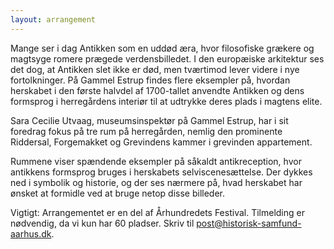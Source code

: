 ```yaml
---
layout: arrangement
---
```


Mange ser i dag Antikken som en uddød æra, hvor filosofiske grækere og magtsyge romere prægede verdensbilledet. I den europæiske arkitektur ses det dog, at Antikken slet ikke er død, men tværtimod lever videre i nye fortolkninger. På Gammel Estrup findes flere eksempler på, hvordan herskabet i den første halvdel af 1700-tallet anvendte Antikken og dens formsprog i herregårdens interiør til at udtrykke deres plads i magtens elite. 

Sara Cecilie Utvaag, museumsinspektør på Gammel Estrup, har i sit foredrag fokus på tre rum på herregården, nemlig den prominente Riddersal, Forgemakket og Grevindens kammer i grevinden appartement. 

Rummene viser spændende eksempler på såkaldt antikreception, hvor antikkens formsprog bruges i herskabets selviscenesættelse. Der dykkes ned i symbolik og historie, og der ses nærmere på, hvad herskabet har ønsket at formidle ved at bruge netop disse billeder.

Vigtigt: Arrangementet er en del af Århundredets Festival. Tilmelding er nødvendig, da vi kun har 60 pladser. Skriv til post@historisk-samfund-aarhus.dk. 
